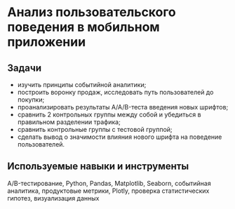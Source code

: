 # Анализ пользовательского поведения в мобильном приложении
  
## Задачи  
  
* изучить принципы событийной аналитики;  
* построить воронку продаж, исследовать путь пользователей до покупки;  
* проанализировать результаты A/A/B-теста введения новых шрифтов;  
* сравнить 2 контрольных группы между собой и убедиться в правильном разделении трафика;  
* сравнить контрольные группы с тестовой группой;  
* сделать вывод о значимости влияния нового шрифта на поведение пользователей.
    
## Используемые навыки и инструменты  
  
A/B-тестирование, Python, Pandas, Matplotlib, Seaborn, событийная аналитика, продуктовые метрики, Plotly, проверка статистических гипотез, визуализация данных
